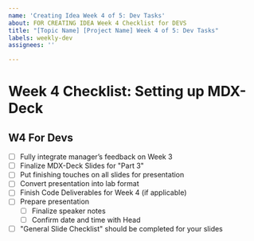 ```yaml
---
name: 'Creating Idea Week 4 of 5: Dev Tasks'
about: FOR CREATING IDEA Week 4 Checklist for DEVS
title: "[Topic Name] [Project Name] Week 4 of 5: Dev Tasks"
labels: weekly-dev
assignees: ''

---
```


# Week 4 Checklist: Setting up MDX-Deck
## W4 For Devs
- [ ] Fully integrate manager’s feedback on Week 3
- [ ] Finalize MDX-Deck Slides for "Part 3"
- [ ] Put finishing touches on all slides for presentation
- [ ] Convert presentation into lab format
- [ ] Finish Code Deliverables for Week 4 (if applicable)
- [ ] Prepare presentation
   - [ ] Finalize speaker notes
   - [ ] Confirm date and time with Head
- [ ] "General Slide Checklist" should be completed for your slides
